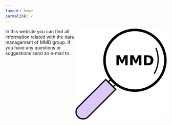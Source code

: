 ```yaml
---
layout: home
permalink: /
---
```

<img src="/img/wikiLogo.png" align="right">
In this website you can find all information related with the data management of MMD group. If you have any questions or suggestions send an e-mail to <pedro.silva@aalto.fi>.
